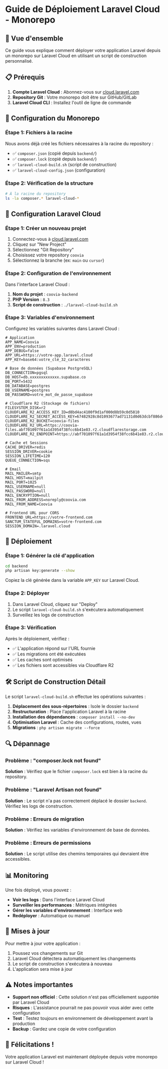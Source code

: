 # Guide de Déploiement Laravel Cloud - Monorepo

## 🎯 Vue d'ensemble

Ce guide vous explique comment déployer votre application Laravel depuis un monorepo sur Laravel Cloud en utilisant un script de construction personnalisé.

## 📋 Prérequis

1. **Compte Laravel Cloud** : Abonnez-vous sur [cloud.laravel.com](https://cloud.laravel.com)
2. **Repository Git** : Votre monorepo doit être sur GitHub/GitLab
3. **Laravel Cloud CLI** : Installez l'outil de ligne de commande

## 🚀 Configuration du Monorepo

### Étape 1: Fichiers à la racine

Nous avons déjà créé les fichiers nécessaires à la racine du repository :

- ✅ `composer.json` (copié depuis `backend/`)
- ✅ `composer.lock` (copié depuis `backend/`)
- ✅ `laravel-cloud-build.sh` (script de construction)
- ✅ `laravel-cloud-config.json` (configuration)

### Étape 2: Vérification de la structure

```bash
# À la racine du repository
ls -la composer.* laravel-cloud-*
```

## 🔧 Configuration Laravel Cloud

### Étape 1: Créer un nouveau projet

1. Connectez-vous à [cloud.laravel.com](https://cloud.laravel.com)
2. Cliquez sur "New Project"
3. Sélectionnez "Git Repository"
4. Choisissez votre repository `coovia`
5. Sélectionnez la branche (ex: `main` ou `cursor`)

### Étape 2: Configuration de l'environnement

Dans l'interface Laravel Cloud :

1. **Nom du projet** : `coovia-backend`
2. **PHP Version** : `8.3`
3. **Script de construction** : `./laravel-cloud-build.sh`

### Étape 3: Variables d'environnement

Configurez les variables suivantes dans Laravel Cloud :

```env
# Application
APP_NAME=Coovia
APP_ENV=production
APP_DEBUG=false
APP_URL=https://votre-app.laravel.cloud
APP_KEY=base64:votre_clé_32_caractères

# Base de données (Supabase PostgreSQL)
DB_CONNECTION=pgsql
DB_HOST=db.xxxxxxxxxxxxx.supabase.co
DB_PORT=5432
DB_DATABASE=postgres
DB_USERNAME=postgres
DB_PASSWORD=votre_mot_de_passe_supabase

# Cloudflare R2 (Stockage de fichiers)
FILESYSTEM_DISK=r2
CLOUDFLARE_R2_ACCESS_KEY_ID=d8bd4ac4100f9d1af000d8b59c0d5810
CLOUDFLARE_R2_SECRET_ACCESS_KEY=67482928c8d1093677ad71131d0d63dcbf886d4e7385f1b904e7958af159ac1c
CLOUDFLARE_R2_BUCKET=coovia-files
CLOUDFLARE_R2_URL=https://coovia-files.abf701097f61a1d3954f38fcc6b41e83.r2.cloudflarestorage.com
CLOUDFLARE_R2_ENDPOINT=https://abf701097f61a1d3954f38fcc6b41e83.r2.cloudflarestorage.com

# Cache et Sessions
CACHE_DRIVER=redis
SESSION_DRIVER=cookie
SESSION_LIFETIME=120
QUEUE_CONNECTION=sqs

# Email
MAIL_MAILER=smtp
MAIL_HOST=mailpit
MAIL_PORT=1025
MAIL_USERNAME=null
MAIL_PASSWORD=null
MAIL_ENCRYPTION=null
MAIL_FROM_ADDRESS=noreply@coovia.com
MAIL_FROM_NAME=Coovia

# Frontend URL pour CORS
FRONTEND_URL=https://votre-frontend.com
SANCTUM_STATEFUL_DOMAINS=votre-frontend.com
SESSION_DOMAIN=.laravel.cloud
```

## 🔄 Déploiement

### Étape 1: Générer la clé d'application

```bash
cd backend
php artisan key:generate --show
```

Copiez la clé générée dans la variable `APP_KEY` sur Laravel Cloud.

### Étape 2: Déployer

1. Dans Laravel Cloud, cliquez sur "Deploy"
2. Le script `laravel-cloud-build.sh` s'exécutera automatiquement
3. Surveillez les logs de construction

### Étape 3: Vérification

Après le déploiement, vérifiez :

- ✅ L'application répond sur l'URL fournie
- ✅ Les migrations ont été exécutées
- ✅ Les caches sont optimisés
- ✅ Les fichiers sont accessibles via Cloudflare R2

## 🛠️ Script de Construction Détail

Le script `laravel-cloud-build.sh` effectue les opérations suivantes :

1. **Déplacement des sous-répertoires** : Isole le dossier `backend`
2. **Restructuration** : Place l'application Laravel à la racine
3. **Installation des dépendances** : `composer install --no-dev`
4. **Optimisation Laravel** : Cache des configurations, routes, vues
5. **Migrations** : `php artisan migrate --force`

## 🔍 Dépannage

### Problème : "composer.lock not found"

**Solution** : Vérifiez que le fichier `composer.lock` est bien à la racine du repository.

### Problème : "Laravel Artisan not found"

**Solution** : Le script n'a pas correctement déplacé le dossier `backend`. Vérifiez les logs de construction.

### Problème : Erreurs de migration

**Solution** : Vérifiez les variables d'environnement de base de données.

### Problème : Erreurs de permissions

**Solution** : Le script utilise des chemins temporaires qui devraient être accessibles.

## 📊 Monitoring

Une fois déployé, vous pouvez :

- **Voir les logs** : Dans l'interface Laravel Cloud
- **Surveiller les performances** : Métriques intégrées
- **Gérer les variables d'environnement** : Interface web
- **Redéployer** : Automatique ou manuel

## 🔄 Mises à jour

Pour mettre à jour votre application :

1. Poussez vos changements sur Git
2. Laravel Cloud détectera automatiquement les changements
3. Le script de construction s'exécutera à nouveau
4. L'application sera mise à jour

## ⚠️ Notes importantes

- **Support non officiel** : Cette solution n'est pas officiellement supportée par Laravel Cloud
- **Risques** : L'assistance pourrait ne pas pouvoir vous aider avec cette configuration
- **Test** : Testez toujours en environnement de développement avant la production
- **Backup** : Gardez une copie de votre configuration

## 🎉 Félicitations !

Votre application Laravel est maintenant déployée depuis votre monorepo sur Laravel Cloud !
